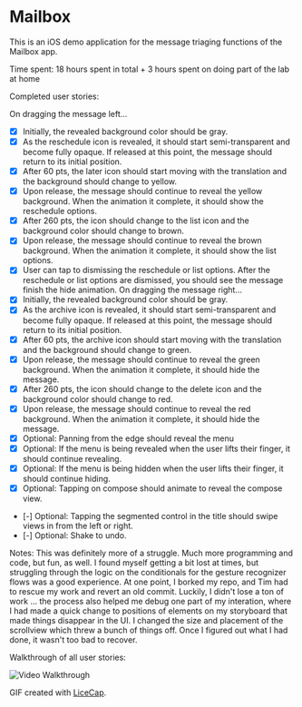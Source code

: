 # Mailbox

This is an iOS demo application for the message triaging functions of the Mailbox app.

Time spent: 18 hours spent in total + 3 hours spent on doing part of the lab at home

Completed user stories:

On dragging the message left...
 * [x] Initially, the revealed background color should be gray.
 * [x] As the reschedule icon is revealed, it should start semi-transparent and become fully opaque. If released at this point, the message should return to its initial position.
 * [x] After 60 pts, the later icon should start moving with the translation and the background should change to yellow.
 * [x] Upon release, the message should continue to reveal the yellow background. When the animation it complete, it should show the reschedule options.
 * [x] After 260 pts, the icon should change to the list icon and the background color should change to brown.
 * [x] Upon release, the message should continue to reveal the brown background. When the animation it complete, it should show the list options.
 * [x] User can tap to dismissing the reschedule or list options. After the reschedule or list options are dismissed, you should see the message finish the hide animation.
On dragging the message right...
 * [x] Initially, the revealed background color should be gray.
 * [x] As the archive icon is revealed, it should start semi-transparent and become fully opaque. If released at this point, the message should return to its initial position.
 * [x] After 60 pts, the archive icon should start moving with the translation and the background should change to green.
 * [x] Upon release, the message should continue to reveal the green background. When the animation it complete, it should hide the message.
 * [x] After 260 pts, the icon should change to the delete icon and the background color should change to red.
 * [x] Upon release, the message should continue to reveal the red background. When the animation it complete, it should hide the message.
 * [x] Optional: Panning from the edge should reveal the menu
 * [x] Optional: If the menu is being revealed when the user lifts their finger, it should continue revealing.
 * [x] Optional: If the menu is being hidden when the user lifts their finger, it should continue hiding.
 * [x] Optional: Tapping on compose should animate to reveal the compose view.
 * [-] Optional: Tapping the segmented control in the title should swipe views in from the left or right.
 * [-] Optional: Shake to undo.

Notes:
This was definitely more of a struggle. Much more programming and code, but fun, as well. I found myself getting a bit lost at times, but struggling through the logic on the conditionals for the gesture recognizer flows was a good experience. At one point, I borked my repo, and Tim had to rescue my work and revert an old commit. Luckily, I didn't lose a ton of work ... the process also helped me debug one part of my interation, where I had made a quick change to positions of elements on my storyboard that made things disappear in the UI. I changed the size and placement of the scrollview which threw a bunch of things off. Once I figured out what I had done, it wasn't too bad to recover.

Walkthrough of all user stories:

![Video Walkthrough](mailbox.gif)

GIF created with [LiceCap](http://www.cockos.com/licecap/).

